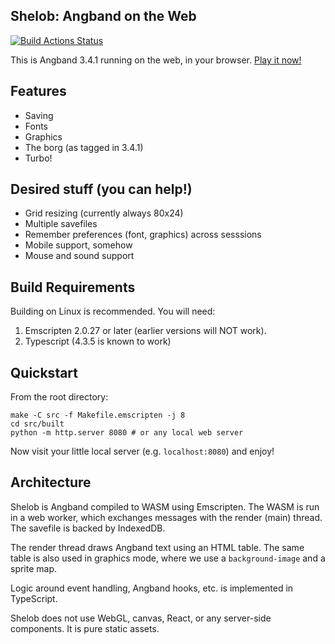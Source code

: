 ## Shelob: Angband on the Web

[![Build Actions Status](https://github.com/ridiculousfish/shelob/workflows/Build/badge.svg)](https://github.com/ridiculousfish/shelob/actions)

This is Angband 3.4.1 running on the web, in your browser. [Play it now!](https://ang.band/)

## Features

- Saving
- Fonts
- Graphics
- The borg (as tagged in 3.4.1)
- Turbo!

## Desired stuff (you can help!)

- Grid resizing (currently always 80x24)
- Multiple savefiles
- Remember preferences (font, graphics) across sesssions
- Mobile support, somehow
- Mouse and sound support


## Build Requirements

Building on Linux is recommended. You will need:

1. Emscripten 2.0.27 or later (earlier versions will NOT work).
2. Typescript (4.3.5 is known to work)

## Quickstart

From the root directory:

    make -C src -f Makefile.emscripten -j 8
    cd src/built
    python -m http.server 8080 # or any local web server

Now visit your little local server (e.g. `localhost:8080`) and enjoy!

## Architecture

Shelob is Angband compiled to WASM using Emscripten. The WASM is run in a web worker, which exchanges messages with the render (main) thread. The savefile is backed by IndexedDB.

The render thread draws Angband text using an HTML table. The same table is also used in graphics mode, where we use a `background-image` and a sprite map.

Logic around event handling, Angband hooks, etc. is implemented in TypeScript.

Shelob does not use WebGL, canvas, React, or any server-side components. It is pure static assets.
